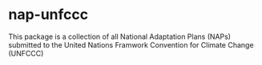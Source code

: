 # nap-unfccc
This package is a collection of all National Adaptation Plans (NAPs) submitted to the United Nations Framwork Convention for Climate Change (UNFCCC)
